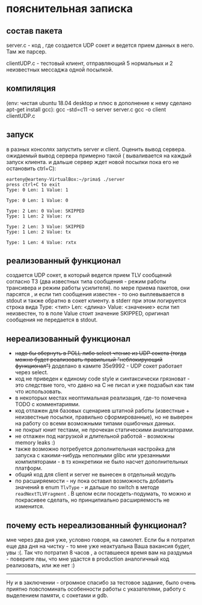 # пояснительная записка

## состав пакета

server.c - код , где создается UDP сокет и ведется прием данных в него. Там же парсер.

clientUDP.c - тестовый клиент, отправляющий 5 нормальных и 2 неизвестных мессаджа одной посылкой. 

## компиляция
(env:  чистая ubuntu 18.04 desktop и плюс в дополнение к нему сделано apt-get install gcc):
gcc -std=c11 -o server server.c
gcc -o client clientUDP.c

## запуск
в разных консолях запустить server и client. Оценить вывод сервера. ожидаемый вывод сервера примерно такой ( вываливается на каждый запуск клиента. и дальше сервер ждет новой посылки пока его не остановить ctrl+C):

    earteny@earteny-VirtualBox:~/prima$ ./server
    press ctrl+C to exit
    Type: 0 Len: 1 Value: 1
    
    Type: 0 Len: 1 Value: 0
    
    Type: 2 Len: 0 Value: SKIPPED
    Type: 1 Len: 2 Value: rx
    
    Type: 2 Len: 3 Value: SKIPPED
    Type: 1 Len: 2 Value: tx
    
    Type: 1 Len: 4 Value: rxtx
    
    
    
    

## реализованный функционал
создается UDP сокет, в который ведется прием TLV сообщений согласно ТЗ (два известных типа сообщения - режим работы трансивера и режим работы усилителя).
по мере приема пакетов, они парсятся , и если тип сообщения известен - то оно выплевывается в stdout и также обратно в сокет клиенту. в stderr при этом логируется строка вида
Type: <тип> Len: <длина> Value: <значение>
если тип неизвестен, то в поле Value стоит значение SKIPPED, оригинал сообщения не передается в stdout.

## нереализованный функционал
- ~~надо бы обернуть в POLL либо select чтение из UDP сокета (тогда можно будет реализовать правильный "неблокирующий функционал")~~ доделано в камите 35e9992 - UDP сокет работает через select.
- код не приведен к единому code style и синтаксически грязноват - это следствие того, что давно на С не писал и уже подзабыл как там что использовать.
- в некоторых местах неоптимальная реализация, где-то помечена TODO с комментариями.
- код отлажен для базовых сценариев штатной работы (известные + неизвестные посылки, правильно сформированные), но не выверен на работу со всеми возможными типами ошибочных данных.
- не покрыт юнит тестами, не прочекан статическими анализаторами.
- не отлажен под нагрузкой и длительной работой - возможны memory leaks :)
- также возможно потребуется дополнительная настройка для запуска с какими-нибудь неполными glibc или урезанными компиляторами - в тз конкретики не было насчет дополнительных платформ.
- общий код для client и server не вынесен в отдельный модуль
- по расширяемости - ну пока оставил возможность добавить значений в enum `TlvType` - и дальше по switch в методе `readNextTLVFragment` . В целом если посидеть-подумать, то можно и покрасивее сделать, но принципиально расширяемость не изменится. 

## почему есть нереализованный функционал?
мне через два дня уже, условно говоря, на самолет. Если бы я потратил еще два дня на чистку - то мне уже неактуальна Ваша вакансия будет, увы :(. Так что потратил 8 часов , а оставшееся время вам на раздумья - поверите лвы, что мне удастся в production аналогичный код реализовать, или же нет :) 


------------

Ну и в заключении - огромное спасибо за тестовое задание, было очень приятно повспоминать особенности работы с указателями, работу с выделением памяти, с сокетами и gdb. 
